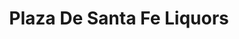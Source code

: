 ---
title: "Plaza De Santa Fe Liquors"
url: /denver/plaza-de-santa-fe-liquors/
shop: Spirituosen
---